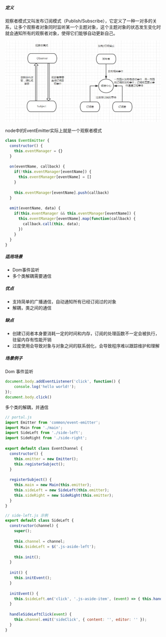 ##### 定义

观察者模式又叫发布订阅模式（Publish/Subscribe），它定义了一种一对多的关系，让多个观察者对象同时监听某一个主题对象，这个主题对象的状态发生变化时就会通知所有的观察者对象，使得它们能够自动更新自己。

![img](../imgs/observer.jpeg)

node中的EventEmitter实际上就是一个观察者模式

```js
class EventEmitter {
  constructor() {
    this.eventManager = {}
  }

  on(eventName, callback) {
    if(!this.eventManager[eventName]) {
      this.eventManager[eventName] = []
    }

    this.eventManager[eventName].push(callback)
  }

  emit(eventName, data) {
    if(this.eventManager && this.eventManager[eventName]) {
      this.eventManager[eventName].map(function(callback) {
        callback.call(this, data);
      })
    }
  }
}

```

##### 适用场景
- Dom事件监听
- 多个类解耦需要通信

##### 优点
- 支持简单的广播通信，自动通知所有已经订阅过的对象
- 解耦，类之间的通信

##### 缺点
- 创建订阅者本身要消耗一定的时间和内存，订阅的处理函数不一定会被执行，驻留内存有性能开销
- 过度使用会导致对象与对象之间的联系弱化，会导致程序难以跟踪维护和理解
##### 场景例子

Dom 事件监听

```js
document.body.addEventListener('click', function() {
    console.log('hello world!');
});
document.body.click()

```

多个类的解耦，并通信
```js
// portal.js
import Emitter from 'common/event-emitter';
import Main from './main';
import SideLeft from './side-left';
import SideRight from './side-right';

export default class EventChannel {
  constructor() {
    this.emitter = new Emitter();
    this.registerSubject();
  }

  registerSubject() {
    this.main = new Main(this.emitter);
    this.sideLeft = new SideLeft(this.emitter);
    this.sideRight = new SideRight(this.emitter);
  }
}

```

```js
// side-left.js 示例
export default class SideLeft {
  constructor(channel) {
    super();

    this.channel = channel;
    this.$sideLeft = $('.js-aside-left');

    this.init();
  }

  init() {
    this.initEvent();
  }

  initEvent() {
    this.$sideLeft.on('click', '.js-aside-item', (event) => { this.handleSideLeftClick(event); });
  }

  handleSideLeftClick(event) {
    this.channel.emit('sideClick', { content: '', editor: '' });
  }
}
```